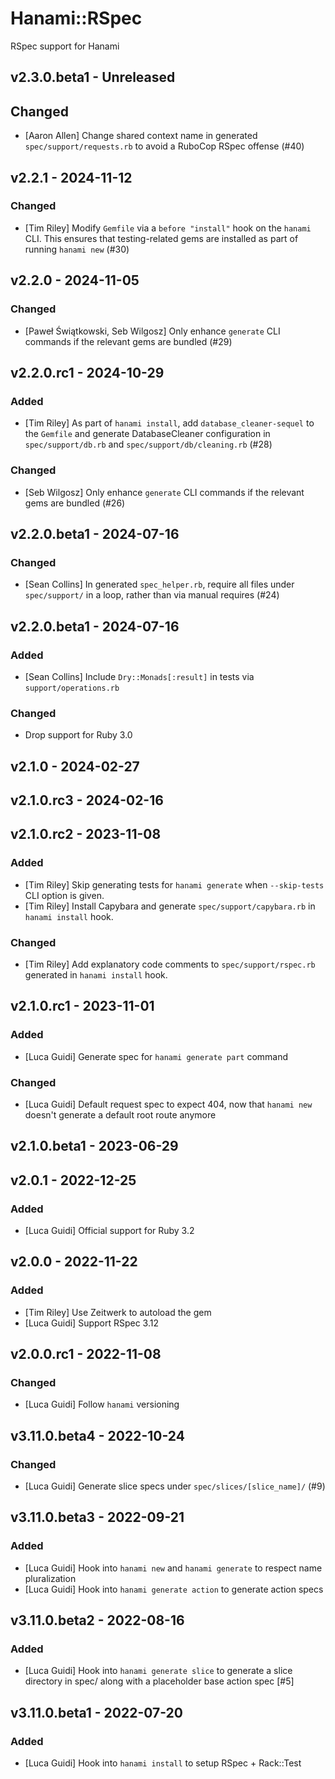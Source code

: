 # Hanami::RSpec

RSpec support for Hanami

## v2.3.0.beta1 - Unreleased

## Changed

- [Aaron Allen] Change shared context name in generated `spec/support/requests.rb` to avoid a RuboCop RSpec offense (#40)

## v2.2.1 - 2024-11-12

### Changed

- [Tim Riley] Modify `Gemfile` via a `before "install"` hook on the `hanami` CLI. This ensures that testing-related gems are installed as part of running `hanami new` (#30)

## v2.2.0 - 2024-11-05

### Changed

- [Paweł Świątkowski, Seb Wilgosz] Only enhance `generate` CLI commands if the relevant gems are bundled (#29)

## v2.2.0.rc1 - 2024-10-29

### Added

- [Tim Riley] As part of `hanami install`, add `database_cleaner-sequel` to the `Gemfile` and generate DatabaseCleaner configuration in `spec/support/db.rb` and `spec/support/db/cleaning.rb` (#28)

### Changed

- [Seb Wilgosz] Only enhance `generate` CLI commands if the relevant gems are bundled (#26)

## v2.2.0.beta1 - 2024-07-16

### Changed

- [Sean Collins] In generated `spec_helper.rb`, require all files under `spec/support/` in a loop, rather than via manual requires (#24)

## v2.2.0.beta1 - 2024-07-16

### Added

- [Sean Collins] Include `Dry::Monads[:result]` in tests via `support/operations.rb`

### Changed

- Drop support for Ruby 3.0

## v2.1.0 - 2024-02-27

## v2.1.0.rc3 - 2024-02-16

## v2.1.0.rc2 - 2023-11-08

### Added

- [Tim Riley] Skip generating tests for `hanami generate` when `--skip-tests` CLI option is given.
- [Tim Riley] Install Capybara and generate `spec/support/capybara.rb` in `hanami install` hook.

### Changed

- [Tim Riley] Add explanatory code comments to `spec/support/rspec.rb` generated in `hanami install` hook.

## v2.1.0.rc1 - 2023-11-01

### Added

- [Luca Guidi] Generate spec for `hanami generate part` command

### Changed

- [Luca Guidi] Default request spec to expect 404, now that `hanami new` doesn't generate a default root route anymore

## v2.1.0.beta1 - 2023-06-29

## v2.0.1 - 2022-12-25

### Added

- [Luca Guidi] Official support for Ruby 3.2

## v2.0.0 - 2022-11-22

### Added

- [Tim Riley] Use Zeitwerk to autoload the gem
- [Luca Guidi] Support RSpec 3.12

## v2.0.0.rc1 - 2022-11-08

### Changed

- [Luca Guidi] Follow `hanami` versioning

## v3.11.0.beta4 - 2022-10-24

### Changed

- [Luca Guidi] Generate slice specs under `spec/slices/[slice_name]/` (#9)

## v3.11.0.beta3 - 2022-09-21

### Added

- [Luca Guidi] Hook into `hanami new` and `hanami generate` to respect name pluralization
- [Luca Guidi] Hook into `hanami generate action` to generate action specs

## v3.11.0.beta2 - 2022-08-16

### Added

- [Luca Guidi] Hook into `hanami generate slice` to generate a slice directory in spec/ along with a placeholder base action spec [#5]

## v3.11.0.beta1 - 2022-07-20

### Added

- [Luca Guidi] Hook into `hanami install` to setup RSpec + Rack::Test
